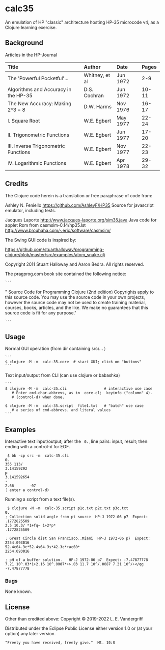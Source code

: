 # calc35


An emulation of HP "classic" architecture hosting  HP-35 microcode v4, as a Clojure learning exercise.



## Background

Articles in the HP-Journal

| Title                               | Author       | Date    | Pages|
|:------------------------------------|:-----------  |:------- |:-----|
|The 'Powerful Pocketful'...          |Whitney, et al|Jun 1972 | 2-9  |
|Algorithms and Accuracy in the HP-35 |D.S. Cochran  |Jun 1972 |10-11 |
|The New Accuracy: Making 2^3 = 8     |D.W. Harms    |Nov 1976 |16-17 |
|I.   Square Root                     |W.E. Egbert   |May 1977 |22-24 |
|II.  Trigonometric Functions         |W.E. Egbert   |Jun 1977 |17-20 |
|III. Inverse Trigonometric Functions |W.E. Egbert   |Nov 1977 |22-23 |
|IV.  Logarithmic Functions           |W.E. Egbert   |Apr 1978 |29-32 |


## Credits

The Clojure code herein is a translation or free paraphrase of code from:

Ashley N. Feniello
  https://github.com/AshleyF/HP35
  Source for javascript emulator, including tests.


Jacques Laporte
  http://www.jacques-laporte.org/sim35.java
  Java code for applet
  Rom from  casmsim-0.14/hp35.lst  http://www.brouhaha.com/~eric/software/casmsim/


 
The Swing GUI code is inspired by:

   https://github.com/stuarthalloway/programming-clojure/blob/master/src/examples/atom_snake.clj


Copyright 2011 Stuart Halloway and Aaron Bedra. All rights reserved.

The  pragprog.com  book site contained the following notice:

    ```
  "  Source Code for Programming Clojure (2nd edition)
  Copyrights apply to this source code. You may use the source code in
  your own projects, however the source code may not be used to create
  training material, courses, books, articles, and the like. We make
  no guarantees that this source code is fit for any purpose."

    ```


## Usage

Normal GUI operation  (from dir containing  src/... )

    ```
    $ clojure -M -m  calc-35.core  # start GUI; click on "buttons"
    ```
Text input/output from CLI (can use clojure or babashka)

    ```
    $ clojure -M -m  calc-35.cli                 # interactive use case
       # Enter cmd-char-abbrevs, as in  core.clj  keyinfo ("column" 4).
       # (control-d) when done.

    $ clojure -M -m  calc-35.script  file1.txt   # "batch" use case
       # a series of cmd-abbrevs. and literal values
    ```

## Examples

Interactive text input/output; after the ` 0.`,  line pairs: input, result; then ending with a control-d for EOF.

   ```
    $ bb -cp src -m  calc-35.cli
 0.            
355 113/
 3.14159292    
p
 3.141592654   
-
 2.66       -07
( enter a control-d)
   ```

Running a script from a text file(s).

   ```
    $ clojure -M -m  calc-35.script p1c.txt p2c.txt p3c.txt
 0.            
; Collection solid angle from pt source  HP-J 1972-06 p7  Expect:  .1772825509
2.5 10.3/ *1+fq~ 1+2*p*
 .1772825509   

; Great Circle dist San Francisco..Miami  HP-J 1972-06 p7  Expect: 2254.093016
52.4c64.3c*52.4s64.3s*42.3c*+ac60*
 2254.093016   

; pH of a buffer solution.   HP-J 1972-06 p7  Expect: -7.47877778
7.21 10^.03*1+2.16 10^.0087*+>.03 11.7 10^/.0087 7.21 10^/+</qg
-7.47877778    

   ```

### Bugs

None known.

## License

Other than credited above:
Copyright © 2019-2022   L. E. Vandergriff

Distributed under the Eclipse Public License either version 1.0 or (at your option) any later version.

   ```
"Freely you have received, freely give."  Mt. 10:8
   ```
